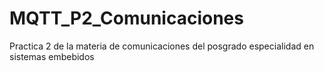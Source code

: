 # MQTT_P2_Comunicaciones
Practica 2 de la materia de comunicaciones del posgrado especialidad en sistemas embebidos
